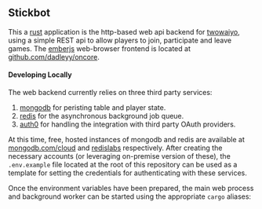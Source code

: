 ## Stickbot

This a [rust] application is the http-based web api backend for [twowaiyo], using a simple REST api to allow players
to join, participate and leave games. The [emberjs] web-browser frontend is located at [github.com/dadleyy/oncore].

#### Developing Locally

The web backend currently relies on three third party services:

1. [mongodb] for peristing table and player state.
2. [redis] for the asynchronous background job queue.
3. [auth0] for handling the integration with third party OAuth providers.

At this time, free, hosted instances of mongodb and redis are available at [mongodb.com/cloud][mdbc] and [redislabs]
respectively. After creating the necessary accounts (or leveraging on-premise version of these), the `.env.example`
file located at the root of this repository can be used as a template for setting the credentials for authenticating
with these services.

Once the environment variables have been prepared, the main web process and background worker can be started using the
appropriate `cargo` aliases:


[rust]: https://www.rust-lang.org/
[twowaiyo]: https://github.com/dadleyy/twowaiyo
[mongodb]: https://www.mongodb.com/
[redis]: https://redis.io/
[mdbc]: https://www.mongodb.com/cloud
[redislabs]: https://app.redislabs.com/#/login
[auth0]: https://auth0.com/
[github.com/dadleyy/oncore]: https://github.com/dadleyy/oncore
[emberjs]: https://emberjs.com/

